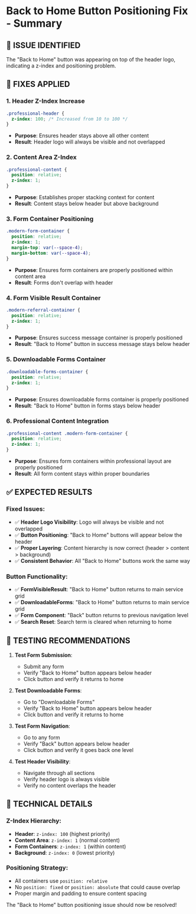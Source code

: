 # Back to Home Button Positioning Fix - Summary

## 🚨 **ISSUE IDENTIFIED**
The "Back to Home" button was appearing on top of the header logo, indicating a z-index and positioning problem.

## 🔧 **FIXES APPLIED**

### **1. Header Z-Index Increase**
```css
.professional-header {
  z-index: 100; /* Increased from 10 to 100 */
}
```
- **Purpose**: Ensures header stays above all other content
- **Result**: Header logo will always be visible and not overlapped

### **2. Content Area Z-Index**
```css
.professional-content {
  position: relative;
  z-index: 1;
}
```
- **Purpose**: Establishes proper stacking context for content
- **Result**: Content stays below header but above background

### **3. Form Container Positioning**
```css
.modern-form-container {
  position: relative;
  z-index: 1;
  margin-top: var(--space-4);
  margin-bottom: var(--space-4);
}
```
- **Purpose**: Ensures form containers are properly positioned within content area
- **Result**: Forms don't overlap with header

### **4. Form Visible Result Container**
```css
.modern-referral-container {
  position: relative;
  z-index: 1;
}
```
- **Purpose**: Ensures success message container is properly positioned
- **Result**: "Back to Home" button in success message stays below header

### **5. Downloadable Forms Container**
```css
.downloadable-forms-container {
  position: relative;
  z-index: 1;
}
```
- **Purpose**: Ensures downloadable forms container is properly positioned
- **Result**: "Back to Home" button in forms stays below header

### **6. Professional Content Integration**
```css
.professional-content .modern-form-container {
  position: relative;
  z-index: 1;
}
```
- **Purpose**: Ensures form containers within professional layout are properly positioned
- **Result**: All form content stays within proper boundaries

## ✅ **EXPECTED RESULTS**

### **Fixed Issues:**
- ✅ **Header Logo Visibility**: Logo will always be visible and not overlapped
- ✅ **Button Positioning**: "Back to Home" buttons will appear below the header
- ✅ **Proper Layering**: Content hierarchy is now correct (header > content > background)
- ✅ **Consistent Behavior**: All "Back to Home" buttons work the same way

### **Button Functionality:**
- ✅ **FormVisibleResult**: "Back to Home" button returns to main service grid
- ✅ **DownloadableForms**: "Back to Home" button returns to main service grid  
- ✅ **Form Component**: "Back" button returns to previous navigation level
- ✅ **Search Reset**: Search term is cleared when returning to home

## 🧪 **TESTING RECOMMENDATIONS**

1. **Test Form Submission**:
   - Submit any form
   - Verify "Back to Home" button appears below header
   - Click button and verify it returns to home

2. **Test Downloadable Forms**:
   - Go to "Downloadable Forms"
   - Verify "Back to Home" button appears below header
   - Click button and verify it returns to home

3. **Test Form Navigation**:
   - Go to any form
   - Verify "Back" button appears below header
   - Click button and verify it goes back one level

4. **Test Header Visibility**:
   - Navigate through all sections
   - Verify header logo is always visible
   - Verify no content overlaps the header

## 📝 **TECHNICAL DETAILS**

### **Z-Index Hierarchy:**
- **Header**: `z-index: 100` (highest priority)
- **Content Area**: `z-index: 1` (normal content)
- **Form Containers**: `z-index: 1` (within content)
- **Background**: `z-index: 0` (lowest priority)

### **Positioning Strategy:**
- All containers use `position: relative`
- No `position: fixed` or `position: absolute` that could cause overlap
- Proper margin and padding to ensure content spacing

The "Back to Home" button positioning issue should now be resolved!
